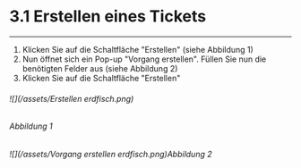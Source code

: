 # 3.1 Erstellen eines Tickets

---

1. Klicken Sie auf die Schaltfläche "Erstellen" \(siehe Abbildung 1\)
2. Nun öffnet sich ein Pop-up "Vorgang erstellen". Füllen Sie nun die benötigten Felder aus \(siehe Abbildung 2\)
3. Klicken Sie auf die Schaltfläche "Erstellen"

###### ![](/assets/Erstellen  erdfisch.png)

###### _Abbildung 1_

###### ![](/assets/Vorgang erstellen   erdfisch.png)_Abbildung 2_



